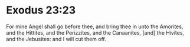 # Exodus 23:23

For mine Angel shall go before thee, and bring thee in unto the Amorites, and the Hittites, and the Perizzites, and the Canaanites, [and] the Hivites, and the Jebusites: and I will cut them off.